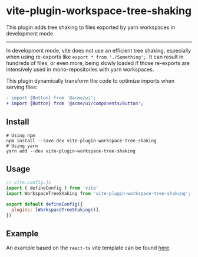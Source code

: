 # vite-plugin-workspace-tree-shaking

This plugin adds tree shaking to files exported by yarn workspaces in development mode.

---

In development mode, vite does not use an efficient tree shaking, especially when using re-exports like `export * from './Something';`.
It can result in hundreds of files, or even more, being slowly loaded if those re-exports are intensively used in mono-repositories with yarn workspaces.

This plugin dynamically transform the code to optimize imports when serving files:
```diff
- import {Button} from '@acme/ui';
+ import {Button} from '@acme/ui/components/Button';
```

## Install

```shell
# Using npm
npm install --save-dev vite-plugin-workspace-tree-shaking
# Using yarn 
yarn add --dev vite-plugin-workspace-tree-shaking
```

## Usage

```javascript
// vite.config.js
import { defineConfig } from 'vite'
import WorkspaceTreeShaking from 'vite-plugin-workspace-tree-shaking';

export default defineConfig({
  plugins: [WorkspaceTreeShaking()],
})
```

## Example

An example based on the `react-ts` vite template can be found [here](tests/react-ts-with-workspace).
